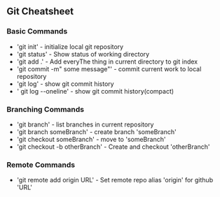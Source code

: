 ## Git Cheatsheet

### Basic Commands
* 'git init' - initialize local git repository
* 'git status' - Show status of working directory
* 'git add .' - Add everyThe thing in current directory to git index
* 'git commit -m" some message"' - commit current work to local repository
* 'git log' - show git commit history
* ' git log --oneline' - show git commit history(compact)


### Branching Commands
* 'git branch' - list branches in current repository
* 'git branch someBranch' - create branch 'someBranch'
* 'git checkout someBranch' - move to 'someBranch'
* 'git checkout -b otherBranch' - Create and checkout 'otherBranch'

### Remote Commands
* 'git remote add origin URL' - Set remote repo alias 'origin' for github 'URL'
